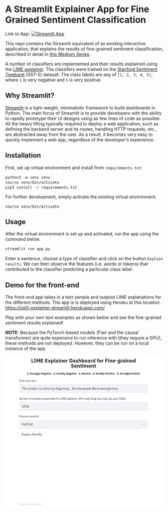 # A Streamlit Explainer App for Fine Grained Sentiment Classification

Link to App: [![Streamlit App](https://static.streamlit.io/badges/streamlit_badge_black_white.svg)]([https://share.streamlit.io/m-ghodrat/inertial-measurement-unit-sensor-module/main/IMU.py](https://m-ghodrat-mlexplaier-app-7ze204.streamlit.app/))

This repo contains the Streamlit equivalent of an existing interactive application, that explains the results of fine-grained sentiment classification, described in detail in [this Medium Series](https://medium.com/@tech_optimist/fine-grained-sentiment-analysis-in-python-part-2-2a92fdc0160d).

A number of classifiers are implemented and their results explained using the [LIME explainer](https://arxiv.org/pdf/1602.04938.pdf). 
The classifers were trained on the  [Stanford Sentiment Treebank](https://nlp.stanford.edu/sentiment/) (SST-5) dataset. The class labels are any of `[1, 2, 3, 4, 5]`, where `1` is very negative and `5` is very positive. 

## Why Streamlit?
[Streamlit](https://www.streamlit.io/) is a light-weight, minimalistic framework to build dashboards in Python. The main focus of Streamlit is to provide developers with the ability to rapidly prototype their UI designs using as few lines of code as possible. All the heavy lifting typically required to deploy a web application, such as defining the backend server and its routes, handling HTTP requests, etc., are abstracted away from the user. As a result, it becomes very easy to quickly implement a web app, regardless of the developer's experience.


## Installation

First, set up virtual environment and install from `requirements.txt`:

    python3 -m venv venv
    source venv/bin/activate
    pip3 install -r requirements.txt

For further development, simply activate the existing virtual environment.

    source venv/bin/activate


## Usage

After the virtual environment is set up and activated, run the app using the command below.

```sh
streamlit run app.py
```

Enter a sentence, choose a type of classifier and click on the button `Explain results`. We can then observe the features (i.e. words or tokens) that contributed to the classifier predicting a particular class label.

## Demo for the front-end

The front-end app takes in a text sample and outputs LIME explanations for the different methods. The app is is deployed using Heroku at this location: https://sst5-explainer-streamlit.herokuapp.com/

Play with your own text examples as shown below and see the fine-grained sentiment results explained!

**NOTE:** Because the PyTorch-based models (Flair and the causal transformer) are quite expensive to run inference with (they require a GPU), these methods are not deployed. However, they can be run on a local instance of the app.

![](./data/assets/sst5-streamlit-explainer.gif)
